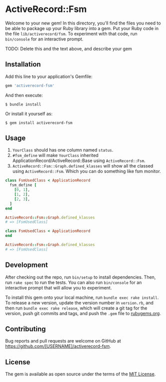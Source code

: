 # ActiveRecord::Fsm

Welcome to your new gem! In this directory, you'll find the files you need to be able to package up your Ruby library into a gem. Put your Ruby code in the file `lib/activerecord/fsm`. To experiment with that code, run `bin/console` for an interactive prompt.

TODO: Delete this and the text above, and describe your gem

## Installation

Add this line to your application's Gemfile:

```ruby
gem 'activerecord-fsm'
```

And then execute:

    $ bundle install

Or install it yourself as:

    $ gem install activerecord-fsm

## Usage

1. `YourClass` should has one column named `status`.  
2. `#fsm_define` will make `YourClass` inherited ApplicationRecord/ActiveRecord::Base using `ActiveRecord::Fsm`.  
3. `ActiveRecord::Fsm::Graph.defined_klasses` will show all the classed using `ActiveRecord::Fsm`. Which you can do something like fsm monitor.  

```ruby
class FsmUsedClass < ApplicationRecord
  fsm_define [
    [0, 1],
    [1, 2],
    [2, 3],
  ]
end

ActiveRecord::Fsm::Graph.defined_klasses
# => [FsmUsedClass]

class FsmUsedClass < ApplicationRecord
end

ActiveRecord::Fsm::Graph.defined_klasses
# => [FsmUsedClass]
```

## Development

After checking out the repo, run `bin/setup` to install dependencies. Then, run `rake spec` to run the tests. You can also run `bin/console` for an interactive prompt that will allow you to experiment.

To install this gem onto your local machine, run `bundle exec rake install`. To release a new version, update the version number in `version.rb`, and then run `bundle exec rake release`, which will create a git tag for the version, push git commits and tags, and push the `.gem` file to [rubygems.org](https://rubygems.org).

## Contributing

Bug reports and pull requests are welcome on GitHub at https://github.com/[USERNAME]/activerecord-fsm.


## License

The gem is available as open source under the terms of the [MIT License](https://opensource.org/licenses/MIT).
